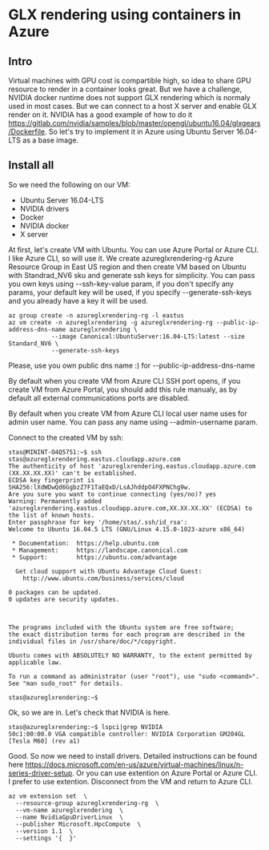 # GLX rendering using containers in Azure 

## Intro
Virtual machines with GPU cost is compartible high, so idea to share GPU resource to render in a container looks great.
But we have a challenge, NVIDIA docker runtime does not support GLX rendering which is normaly used in most cases.
But we can connect to a host X server and enable GLX render on it. NVIDIA has a good example of how to do it https://gitlab.com/nvidia/samples/blob/master/opengl/ubuntu16.04/glxgears/Dockerfile. So let's try to implement it in Azure using Ubuntu Server 16.04-LTS as a base image.

## Install all
So we need the following on our VM:
- Ubuntu Server 16.04-LTS
- NVIDIA drivers
- Docker
- NVIDIA docker
- X server

At first, let's create VM with Ubuntu. You can use Azure Portal or Azure CLI. I like Azure CLI, so will use it.
We create azureglxrendering-rg Azure Resource Group in East US region and then create VM based on Ubuntu with Standrad_NV6 sku and generate ssh keys for simplicity. You can pass you own keys using --ssh-key-value param, if you don't specify any params, your default key will be used, if you specify --generate-ssh-keys and you already have a key it will be used. 

```
az group create -n azureglxrendering-rg -l eastus
az vm create -n azureglxrendering -g azureglxrendering-rg --public-ip-address-dns-name azureglxrendering \
            --image Canonical:UbuntuServer:16.04-LTS:latest --size Standard_NV6 \
            --generate-ssh-keys
```
Please, use you own public dns name :) for --public-ip-address-dns-name

By default when you create VM from Azure CLI SSH port opens, if you create VM from Azure Portal, you should add this rule manualy, as by default all external communications ports are disabled.

By default when you create VM from Azure CLI local user name uses for admin user name. You can pass any name using --admin-username param.

Connect to the created VM by ssh:
```
stas@MININT-O4Q5751:~$ ssh stas@azureglxrendering.eastus.cloudapp.azure.com
The authenticity of host 'azureglxrendering.eastus.cloudapp.azure.com (XX.XX.XX.XX)' can't be established.
ECDSA key fingerprint is SHA256:lXdWDwQd6GgbzZ7F1TaEQxD/LsAJhddpO4FXPNChg9w.
Are you sure you want to continue connecting (yes/no)? yes
Warning: Permanently added 'azureglxrendering.eastus.cloudapp.azure.com,XX.XX.XX.XX' (ECDSA) to the list of known hosts.
Enter passphrase for key '/home/stas/.ssh/id_rsa':
Welcome to Ubuntu 16.04.5 LTS (GNU/Linux 4.15.0-1023-azure x86_64)

 * Documentation:  https://help.ubuntu.com
 * Management:     https://landscape.canonical.com
 * Support:        https://ubuntu.com/advantage

  Get cloud support with Ubuntu Advantage Cloud Guest:
    http://www.ubuntu.com/business/services/cloud

0 packages can be updated.
0 updates are security updates.



The programs included with the Ubuntu system are free software;
the exact distribution terms for each program are described in the
individual files in /usr/share/doc/*/copyright.

Ubuntu comes with ABSOLUTELY NO WARRANTY, to the extent permitted by
applicable law.

To run a command as administrator (user "root"), use "sudo <command>".
See "man sudo_root" for details.

stas@azureglxrendering:~$
```
Ok, so we are in. Let's check that NVIDIA is here.
```
stas@azureglxrendering:~$ lspci|grep NVIDIA
50c1:00:00.0 VGA compatible controller: NVIDIA Corporation GM204GL [Tesla M60] (rev a1)
```
Good. So now we need to install drivers. Detailed instructions can be found here https://docs.microsoft.com/en-us/azure/virtual-machines/linux/n-series-driver-setup. Or you can use extention on Azure Portal or Azure CLI. I prefer to use extention. Disconnect from the VM and return to Azure CLI.
```
az vm extension set  \
  --resource-group azureglxrendering-rg  \
  --vm-name azureglxrendering  \
  --name NvidiaGpuDriverLinux  \
  --publisher Microsoft.HpcCompute  \
  --version 1.1  \
  --settings '{  }'
```